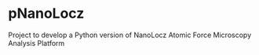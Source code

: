 # pNanoLocz
Project to develop a Python version of NanoLocz Atomic Force Microscopy Analysis Platform 
